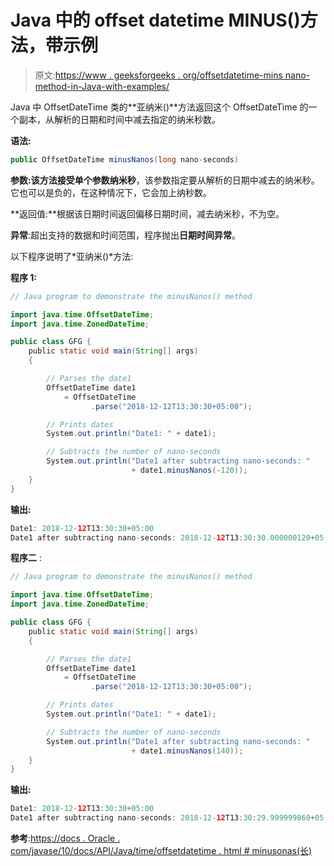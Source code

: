 # Java 中的 offset datetime MINUS()方法，带示例

> 原文:[https://www . geeksforgeeks . org/offsetdatetime-mins nano-method-in-Java-with-examples/](https://www.geeksforgeeks.org/offsetdatetime-minusnanos-method-in-java-with-examples/)

Java 中 OffsetDateTime 类的**亚纳米()**方法返回这个 OffsetDateTime 的一个副本，从解析的日期和时间中减去指定的纳米秒数。

**语法:**

```java
public OffsetDateTime minusNanos(long nano-seconds)

```

**参数:**该方法接受单个参数**纳米秒**，该参数指定要从解析的日期中减去的纳米秒。它也可以是负的，在这种情况下，它会加上纳秒数。

**返回值:**根据该日期时间返回偏移日期时间，减去纳米秒，不为空。

**异常**:超出支持的数据和时间范围，程序抛出**日期时间异常**。

以下程序说明了*亚纳米()*方法:

**程序 1:**

```java
// Java program to demonstrate the minusNanos() method

import java.time.OffsetDateTime;
import java.time.ZonedDateTime;

public class GFG {
    public static void main(String[] args)
    {

        // Parses the date1
        OffsetDateTime date1
            = OffsetDateTime
                  .parse("2018-12-12T13:30:30+05:00");

        // Prints dates
        System.out.println("Date1: " + date1);

        // Subtracts the number of nano-seconds
        System.out.println("Date1 after subtracting nano-seconds: "
                           + date1.minusNanos(-120));
    }
}
```

**输出:**

```java
Date1: 2018-12-12T13:30:30+05:00
Date1 after subtracting nano-seconds: 2018-12-12T13:30:30.000000120+05:00

```

**程序二** :

```java
// Java program to demonstrate the minusNanos() method

import java.time.OffsetDateTime;
import java.time.ZonedDateTime;

public class GFG {
    public static void main(String[] args)
    {

        // Parses the date1
        OffsetDateTime date1
            = OffsetDateTime
                  .parse("2018-12-12T13:30:30+05:00");

        // Prints dates
        System.out.println("Date1: " + date1);

        // Subtracts the number of nano-seconds
        System.out.println("Date1 after subtracting nano-seconds: "
                           + date1.minusNanos(140));
    }
}
```

**输出:**

```java
Date1: 2018-12-12T13:30:30+05:00
Date1 after subtracting nano-seconds: 2018-12-12T13:30:29.999999860+05:00

```

**参考**:[https://docs . Oracle . com/javase/10/docs/API/Java/time/offsetdatetime . html # minusonas(长)](https://docs.oracle.com/javase/10/docs/api/java/time/OffsetDateTime.html#minusNanos(long))